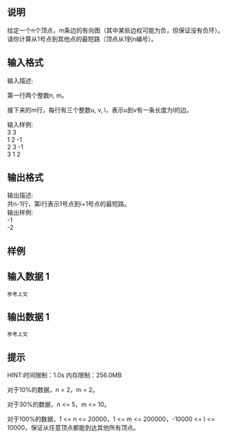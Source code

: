 ## 说明

  

给定一个n个顶点，m条边的有向图（其中某些边权可能为负，但保证没有负环）。请你计算从1号点到其他点的最短路（顶点从1到n编号）。

## 输入格式

输入描述:  

第一行两个整数n, m。

接下来的m行，每行有三个整数u, v, l，表示u到v有一条长度为l的边。

  
输入样例:  
3 3  
1 2 -1  
2 3 -1  
3 1 2

## 输出格式

  
输出描述:  
共n-1行，第i行表示1号点到i+1号点的最短路。  
输出样例:  
\-1  
\-2

## 样例

## 输入数据 1

    参考上文 

## 输出数据 1

    参考上文

## 提示

HINT:时间限制：1.0s 内存限制：256.0MB  

对于10%的数据，n = 2，m = 2。

对于30%的数据，n <= 5，m <= 10。

对于100%的数据，1 <= n <= 20000，1 <= m <= 200000，-10000 <= l <= 10000，保证从任意顶点都能到达其他所有顶点。